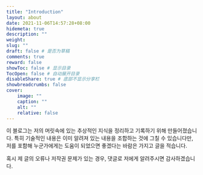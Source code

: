 ```yaml
---
title: "Introduction"
layout: about
date: 2021-11-06T14:57:28+08:00
hidemeta: true
description: ""
weight:
slug: ""
draft: false # 是否为草稿
comments: true
reward: false
showToc: false # 显示目录
TocOpen: false # 自动展开目录
disableShare: true # 底部不显示分享栏
showbreadcrumbs: false
cover:
    image: ""
    caption: ""
    alt: ""
    relative: false
---
```


이 블로그는 저의 머릿속에 있는 추상적인 지식을 정리하고 기록하기 위해 만들어졌습니다. 특히 기술적인 내용은 이미 알려져 있는 내용을 조합하는 것에 그칠 수 있습니다만, 저를 포함해 누군가에게는 도움이 되었으면 좋겠다는 바람은 가지고 글을 적습니다.


혹시 제 글의 오류나 저작권 문제가 있는 경우, 댓글로 저에게 알려주시면 감사하겠습니다.
